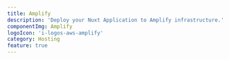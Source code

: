 ```yaml
---
title: Amplify
description: 'Deploy your Nuxt Application to Amplify infrastructure.'
componentImg: Amplify
logoIcon: 'i-logos-aws-amplify'
category: Hosting
feature: true
---
```

